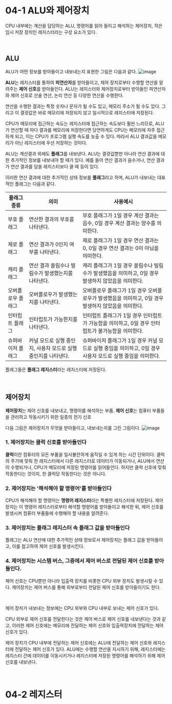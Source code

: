 # 04-1 ALU와 제어장치

CPU 내부에는 계산을 담당하는 ALU, 명령어를 읽어 들이고 해석하는 제어장치, 작은 임시 저장 장치인 레지스터라는 구성 요소가 있다.

<br>

## ALU

ALU가 어떤 정보를 받아들이고 내보내는지 표현한 그림은 다음과 같다.
![image](https://github.com/BinaryHyeok/Baekjoon-APS/assets/94176133/2cb6eaa6-d206-47a4-83f3-9e44e8c42183)

**ALU**는 레지스터를 통하여 **피연산자**를 받아들이고, 제어 장치로부터 수행할 연산을 알려주는 **제어 신호**를 받아들인다. ALU는 레지스터와 제어장치로부터 받아들인 피연산자와 제어 신호로 산술 연산, 논리 연산 등 다양한 연산을 수행한다.

연산을 수행한 결과는 특정 숫자나 문자가 될 수도 있고, 메모리 주소가 될 수도 있다. 그리고 이 결괏값은 바로 메모리에 저장되지 않고 일시적으로 레지스터에 저장된다.

CPU가 메모리에 접근하는 속도는 레지스터에 접근하는 속도보다 훨씬 느리므로, ALU가 연산할 때 마다 결과를 메모리에 저장한다면 당연하게도 CPU는 메모리에 자주 접근하게 되고, 이는 CPU가 프로그램 실행 속도를 늦출 수 있다. 따라서 ALU 결과값을 메모리가 아닌 레지스터에 우선 저장하는 것이다.

ALU는 계산결과 외에도 **플래그**를 내보낸다. ALU는 결괏값뿐만 아니라 연산 결과에 대한 추가적인 정보를 내보내야 할 때가 있다. 예를 들어 연산 결과가 음수거나, 연산 결과가 연산 결과를 담을 레지스터보다 클 때 등이 있다.

이러한 연산 결과에 대한 추가적인 상태 정보를 **플래그**라고 하며, ALU가 내보내는 대표적인 플래그는 다음과 같다.

| 플래그 종류       | 의미                                                           | 사용예시                                                                                                    |
| ----------------- | -------------------------------------------------------------- | ----------------------------------------------------------------------------------------------------------- |
| 부호 플래그       | 연산한 결과의 부호를 나타낸다.                                 | 부호 플래그가 1일 경우 계산 결과는 음수, 0일 경우 계산 결과는 양수를 의미한다.                              |
| 제로 플래그       | 연산 결과가 0인지 여부를 나타낸다.                             | 제로 플래그가 1일 경우 연산 결과는 0, 0일 경우 연산 결과는 0이 아님을 의미한다.                             |
| 캐리 플래그       | 연산 결과 올림수나 빌림수가 발생했는지를 나타낸다.             | 캐리 플래그가 1일 경우 올림수나 빌림수가 발생했음을 의미하고, 0일 경우 발생하지 않았음을 의미한다.          |
| 오버플로우 플래그 | 오버플로우가 발생했는지를 나타낸다.                            | 오버플로우 플래그가 1일 경우 오버플로우가 발생했음을 의미하고, 0일 경우 발생하지 않았음을 의미한다.         |
| 인터럽트 플래그   | 인터럽트가 가능한지를 나타낸다.                                | 인터럽트 플래그가 1일 경우 인터럽트가 가능함을 의미하고, 0일 경우 인터럽트가 불가능함을 의미한다.           |
| 슈퍼바이저 플래그 | 커널 모드로 실행 중인지, 사용자 모드로 실행 중인지를 나타낸다. | 슈퍼바이저 플래그가 1일 경우 커널 모드로 실행 중임을 의미하고, 0일 경우 사용자 모드로 실행 중임을 의미한다. |

플래그들은 **플래그 레지스터**라는 레지스터에 저장된다.

<br>

## 제어장치

**제어장치**는 제어 신호를 내보내고, 명령어를 해석하는 부품. **제어 신호**는 컴퓨터 부품들을 관리하고 작동시키기 위한 일종의 전기 신호

다음 그림은 제어장치가 무엇을 받아들이고, 내보내는지를 그린 그림이다.
![image](https://github.com/BinaryHyeok/Baekjoon-APS/assets/94176133/c0ffbedd-4305-4bd4-b069-d82aff30275a)

### 1. 제어장치는 클럭 신호를 받아들인다

**클럭**이란 컴퓨터의 모든 부품을 일사불란하게 움직일 수 있게 하는 시간 단위이다. 클럭의 주기에 맞춰 한 레지스터에서 다른 레지스터로 데이터가 이동되거나, ALU에서 연산이 수행되거나, CPU가 메모리에 저장된 명령어를 읽어들인다. 하지만 클럭 신호에 맞춰 작동한다는 것이지, 한 클럭당 작동한다는 것은 아니다.

### 2. 제어장치는 '해석해야 할 명령어'를 받아들인다

CPU가 해석해야 할 명령어는 **명령어 레지스터**라는 특별한 레지스터에 저장된다. 제어장치는 이 명령어 레지스터로부터 해석할 명령어를 받아들이고 해석한 뒤, 제어 신호를 발생시켜 컴퓨터 부품들에 수행해야 할 내용을 알려준다.

### 3. 제어장치는 플래그 레지스터 속 플래그 값을 받아들인다

플래그는 ALU 연산에 대한 추가적인 상태 정보로서 제어장치는 플래그 값을 받아들이고, 이를 참고하여 제어 신호를 발생시킨다.

### 4. 제어장치는 시스템 버스, 그중에서 제어 버스로 전달된 제어 신호를 받아들인다.

제어 신호는 CPU뿐만 아니라 입출력 장치를 비롯한 CPU 외부 장치도 발생시킬 수 있다. 제어장치는 제어 버스를 통해 외부로부터 전달된 제어 신호를 받아들이기도 한다.

<br>

제어 장치가 내보내는 정보에는 CPU 외부와 CPU 내부로 보내는 제어 신호가 있다.

CPU 외부로 제어 신호를 전달한다는 것은 제어 버스로 제어 신호를 내보낸다는 것과 같고, 이러한 제어 신호에는 메모리에 전달하는 제어 신호와 입출력장치에 전달하는 제어 신호가 있다.

제어 장치가 CPU 내부에 전달하는 제어 신호에는 ALU에 전달하는 제어 신호와 레지스터에 전달하는 제어 신호가 있다. ALU에는 수행할 연산을 지시하기 위해, 레지스터에는 레지스터 간에 데이터를 이동시키거나 레지스터에 저장된 명령어를 해석하기 위해 제어 신호를 내보낸다.

<br>

# 04-2 레지스터
